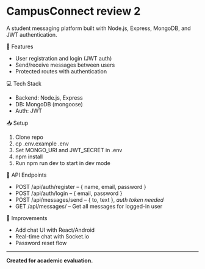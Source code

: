 # CampusConnect review 2
A student messaging platform built with Node.js, Express, MongoDB, and JWT authentication.

 🚀 Features
- User registration and login (JWT auth)
- Send/receive messages between users
- Protected routes with authentication

💻 Tech Stack
- Backend: Node.js, Express
- DB: MongoDB (mongoose)
- Auth: JWT

 📥 Setup
1. Clone repo
2. cp .env.example .env
3. Set MONGO_URI and JWT_SECRET in .env
4. npm install
5. Run npm run dev to start in dev mode

 🧪 API Endpoints
- POST /api/auth/register – { name, email, password }
- POST /api/auth/login – { email, password }
- POST /api/messages/send – { to, text }, *auth token needed*
- GET /api/messages/ – Get all messages for logged-in user

🧼 Improvements
- Add chat UI with React/Android
- Real-time chat with Socket.io
- Password reset flow

---

**Created for academic evaluation.**

